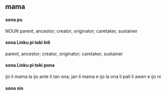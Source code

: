 ## mama

#### sona pu

NOUN parent, ancestor; creator, originator; caretaker, sustainer

#### sona Linku pi toki Inli

parent, ancestor; creator, originator; caretaker, sustainer

#### sona Linku pi toki pona

ijo li mama la ijo ante li tan ona; jan li mama e ijo la ona li pali li awen e ijo ni

#### sona sin


